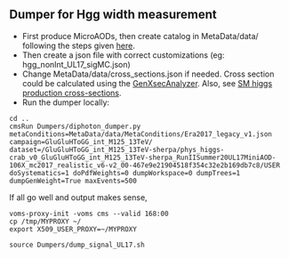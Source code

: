 ## Dumper for Hgg width measurement
* First produce MicroAODs, then create catalog in MetaData/data/ following the steps given [here](https://github.com/amrutha-k/flashgg/tree/HggWidth/MetaData#importing-datasets-from-dbs).
* Then create a json file with correct customizations (eg: hgg_nonInt_UL17_sigMC.json)
* Change MetaData/data/cross_sections.json if needed. Cross section could be calculated using the [GenXsecAnalyzer](https://twiki.cern.ch/twiki/bin/viewauth/CMS/HowToGenXSecAnalyzer). Also, see [SM higgs production cross-sections](https://twiki.cern.ch/twiki/bin/view/LHCPhysics/CERNYellowReportPageAt1314TeV2014#s_13_5_TeV). 
* Run the dumper locally:
```
cd ..
cmsRun Dumpers/diphoton_dumper.py metaConditions=MetaData/data/MetaConditions/Era2017_legacy_v1.json campaign=GluGluHToGG_int_M125_13TeV/ dataset=/GluGluHToGG_int_M125_13TeV-sherpa/phys_higgs-crab_v0_GluGluHToGG_int_M125_13TeV-sherpa_RunIISummer20UL17MiniAOD-106X_mc2017_realistic_v6-v2_00-467e9e21904518f354c32e2b169db7c8/USER doSystematics=1 doPdfWeights=0 dumpWorkspace=0 dumpTrees=1 dumpGenWeight=True maxEvents=500
```
If all go well and output makes sense, 
```
voms-proxy-init -voms cms --valid 168:00
cp /tmp/MYPROXY ~/
export X509_USER_PROXY=~/MYPROXY

source Dumpers/dump_signal_UL17.sh
```

